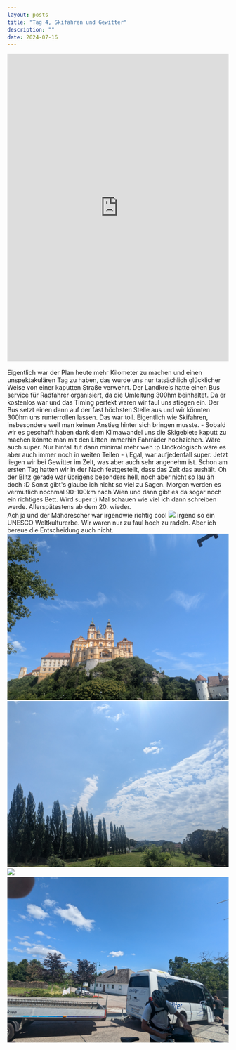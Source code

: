 ```yaml
---
layout: posts
title: "Tag 4, Skifahren und Gewitter"
description: ""
date: 2024-07-16
---
```

<iframe src="https://www.komoot.com/de-de/tour/1714426749/embed?share_token=aH8Jq2bylCRpNvWnvpxZ6bg5Nwv95yuWG1gK9OBoyC2Iz6UF5a&profile=1" width="100%" height="700" frameborder="0" scrolling="no"></iframe>

Eigentlich war der Plan heute mehr Kilometer zu machen und einen unspektakulären Tag zu haben, das wurde uns nur tatsächlich glücklicher Weise von einer kaputten Straße verwehrt. Der Landkreis hatte einen Bus service für Radfahrer organisiert, da die Umleitung 300hm beinhaltet. Da er kostenlos war und das Timing perfekt waren wir faul uns stiegen ein. Der Bus setzt einen dann auf der fast höchsten Stelle aus und wir könnten 300hm uns runterrollen lassen. Das war toll. Eigentlich wie Skifahren, insbesondere weil man keinen Anstieg hinter sich bringen musste. - Sobald wir es geschafft haben dank dem Klimawandel uns die Skigebiete kaputt zu machen könnte man mit den Liften immerhin Fahrräder hochziehen. Wäre auch super. Nur hinfall tut dann minimal mehr weh :p Unökologisch wäre es aber auch immer noch in weiten Teilen - \ 
Egal, war aufjedenfall super. 
Jetzt liegen wir bei Gewitter im Zelt, was aber auch sehr angenehm ist. Schon am ersten Tag hatten wir in der Nach festgestellt, dass das Zelt das aushält. Oh der Blitz gerade war übrigens besonders hell, noch aber nicht so lau äh doch :D
Sonst gibt's glaube ich nicht so viel zu Sagen. Morgen werden es vermutlich nochmal 90-100km nach Wien und dann gibt es da sogar noch ein richtiges Bett. Wird super :)
Mal schauen wie viel ich dann schreiben werde. Allerspätestens ab dem 20. wieder.\
Ach ja und der Mähdrescher war irgendwie richtig cool
![](/assets/images/PXL_20240716_103314364.jpg)
irgend so ein UNESCO Weltkulturerbe. Wir waren nur zu faul hoch zu radeln. Aber ich bereue die Entscheidung auch nicht.
![](/assets/images/PXL_20240716_121842823.jpg)
![](/assets/images/PXL_20240716_124251772.jpg)
![](/assets/images/PXL_20240716_125457260.jpg)
![](/assets/images/PXL_20240716_133443887.jpg)